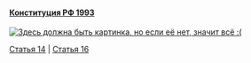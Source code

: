 #### [Конституция РФ 1993](https://lalawland.github.io/eurasia/russia/const)

[![Здесь должна быть картинка, но если её нет, значит всё :(](https://sun9-north.userapi.com/sun9-78/s/v1/ig2/Is51Neg-bExZCvi3iORLMbbfULnednSdE7j7W7R3xmg3UMDb2X8xdfPGtnqT_YBWbt4GHSwf1l9IwFUlJC4NT4SR.jpg?size=1280x720&quality=95&type=album)](https://sun9-north.userapi.com/sun9-78/s/v1/ig2/Is51Neg-bExZCvi3iORLMbbfULnednSdE7j7W7R3xmg3UMDb2X8xdfPGtnqT_YBWbt4GHSwf1l9IwFUlJC4NT4SR.jpg?size=1280x720&quality=95&type=album)

[Статья 14](https://lalawland.github.io/eurasia/russia/const/art14) | [Статья 16](https://lalawland.github.io/eurasia/russia/const/art16)
